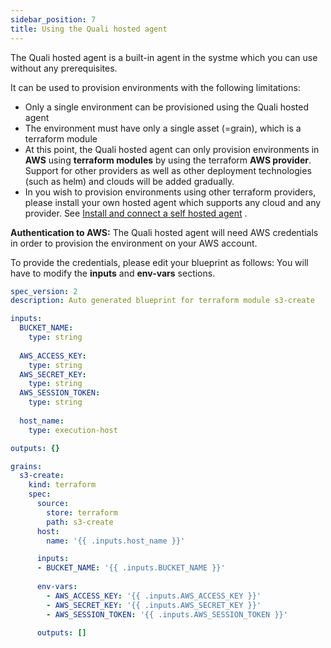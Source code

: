 ```yaml
---
sidebar_position: 7
title: Using the Quali hosted agent
---
```


The Quali hosted agent is a built-in agent in the systme which you can use without any prerequisites. 

It can be used to provision environments with the following limitations:
- Only a single environment can be provisioned using the Quali hosted agent
- The environment must have only a single asset (=grain), which is a terraform module
- At this point, the Quali hosted agent can only provision environments in __AWS__ using __terraform modules__ by using the terraform __AWS provider__. Support for other providers as well as other deployment technologies (such as helm) and clouds will be added gradually.
- In you wish to provision environments using other terraform providers, please install your own hosted agent which supports any cloud and any provider. See [Install and connect a self hosted agent](/getting-started/Install-and-connect-self-hosted-agent) .


**Authentication to AWS:** 
The Quali hosted agent will need AWS credentials in order to provision the environment on your AWS account.

To provide the credentials, please edit your blueprint as follows:
You will have to modify the **inputs** and **env-vars** sections.


```yaml
spec_version: 2
description: Auto generated blueprint for terraform module s3-create

inputs:
  BUCKET_NAME:
    type: string
  
  AWS_ACCESS_KEY:
    type: string
  AWS_SECRET_KEY:
    type: string
  AWS_SESSION_TOKEN:
    type: string
  
  host_name:
    type: execution-host

outputs: {}

grains:
  s3-create:
    kind: terraform
    spec:
      source:
        store: terraform
        path: s3-create
      host:
        name: '{{ .inputs.host_name }}'

      inputs:
      - BUCKET_NAME: '{{ .inputs.BUCKET_NAME }}'
      
      env-vars: 
        - AWS_ACCESS_KEY: '{{ .inputs.AWS_ACCESS_KEY }}'
        - AWS_SECRET_KEY: '{{ .inputs.AWS_SECRET_KEY }}'
        - AWS_SESSION_TOKEN: '{{ .inputs.AWS_SESSION_TOKEN }}'
      
      outputs: []

```
